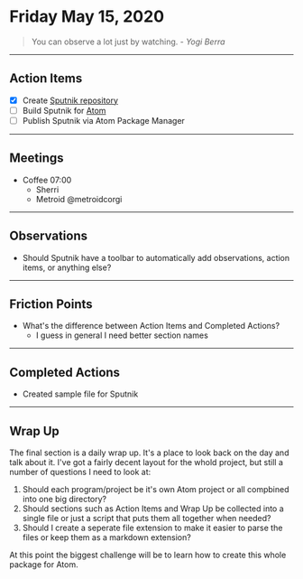 # Friday May 15, 2020

> You can observe a lot just by watching. - _Yogi Berra_

---

## Action Items

* [x] Create [Sputnik repository](https://github.com/SoapBoxRocket/sputnik)
* [ ] Build Sputnik for [Atom](https://atom.io/)
* [ ] Publish Sputnik via Atom Package Manager

---

## Meetings

* Coffee 07:00
  - Sherri
  - Metroid @metroidcorgi

---

## Observations

* Should Sputnik have a toolbar to automatically add observations, action items, or anything else?

---

## Friction Points

* What's the difference between Action Items and Completed Actions?
  - I guess in general I need better section names

---

## Completed Actions

* Created sample file for Sputnik

---

## Wrap Up

The final section is a daily wrap up. It's a place to look back on the day and talk about it. I've got a fairly decent layout for the whold project, but still a number of questions I need to look at:
1. Should each program/project be it's own Atom project or all compbined into one big directory?
2. Should sections such as Action Items and Wrap Up be collected into a single file or just a script that puts them all together when needed?
3. Should I create a seperate file extension to make it easier to parse the files or keep them as a markdown extension?

At this point the biggest challenge will be to learn how to create this whole package for Atom.
